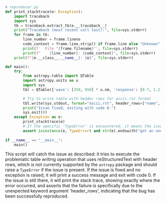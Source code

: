 ```python
# reproducer.py
def print_stacktrace(e: Exception):
    import traceback
    import sys
    tb = traceback.extract_tb(e.__traceback__)
    print("Traceback (most recent call last):", file=sys.stderr)
    for frame in tb:
        line_number = frame.lineno
        code_context = frame.line.strip() if frame.line else "Unknown"
        print(f'  File "{frame.filename}"', file=sys.stderr)
        print(f"    {line_number}: {code_context}", file=sys.stderr)
    print(f"{e.__class__.__name__}: {e}", file=sys.stderr)

def main():
    try:
        from astropy.table import QTable
        import astropy.units as u
        import sys
        tbl = QTable({'wave': [350, 950] * u.nm, 'response': [0.7, 1.2] * u.count})

        # Try to write table with header rows for ascii.rst format
        tbl.write(sys.stdout, format="ascii.rst", header_rows=["name", "unit"])
        print("Issue fixed, exiting with code 0.")
        sys.exit(0)
    except Exception as e:
        print_stacktrace(e)
        # If the specific 'TypeError' is encountered, it means the issue is present
        assert isinstance(e, TypeError) and str(e).endswith("got an unexpected keyword argument 'header_rows'"), "Unexpected failure!"
        
if __name__ == "__main__":
    main()
```

This script will catch the issue as described: it tries to execute the problematic table writing operation that uses reStructuredText with header rows, which is not currently supported by the `astropy` package and should raise a `TypeError` if the issue is present. If the issue is fixed and no exception is raised, it will print a success message and exit with code 0. If the issue is still there, it will print the stack trace, showing exactly where the error occurred, and asserts that the failure is specifically due to the unexpected keyword argument 'header_rows', indicating that the bug has been successfully reproduced.